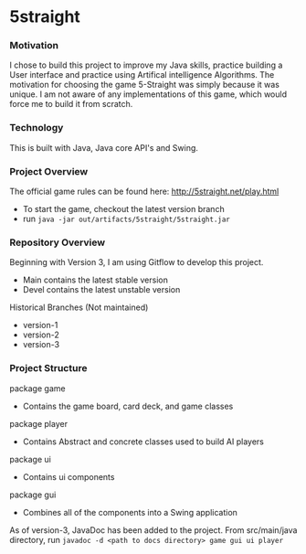 # 5straight

### Motivation
I chose to build this project to improve my Java skills, practice building a User interface and practice using Artifical intelligence Algorithms. The motivation for choosing the game 5-Straight was simply because it was unique. I am not aware of any implementations of this game, which would force me to build it from scratch.

### Technology
This is built with Java, Java core API's and Swing.

### Project Overview
The official game rules can be found here: http://5straight.net/play.html

 - To start the game, checkout the latest version branch
 - run `java -jar out/artifacts/5straight/5straight.jar`

### Repository Overview

Beginning with Version 3, I am using Gitflow to develop this project.
 - Main contains the latest stable version
 - Devel contains the latest unstable version

Historical Branches (Not maintained)
 - version-1
 - version-2
 - version-3

### Project Structure

package game
 - Contains the game board, card deck, and game classes

package player
 - Contains Abstract and concrete classes used to build AI players

package ui
 - Contains ui components

package gui
 - Combines all of the components into a Swing application

As of version-3, JavaDoc has been added to the project.
From src/main/java directory, run `javadoc -d <path to docs directory> game gui ui player`
